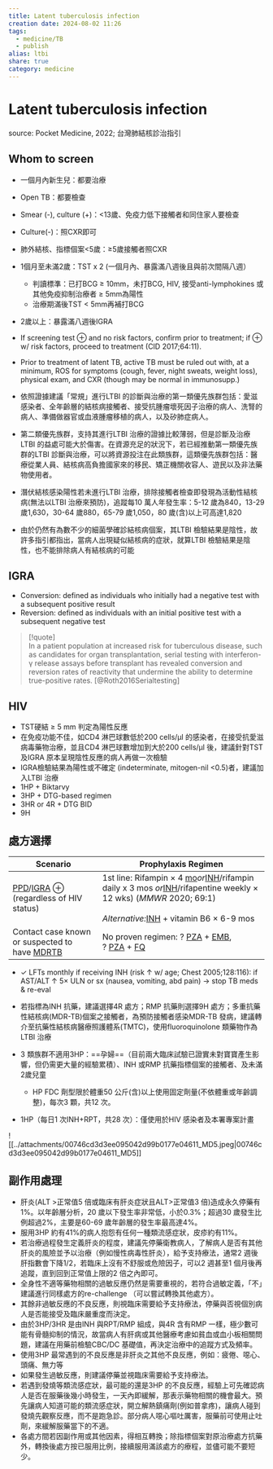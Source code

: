 ```yaml
---
title: Latent tuberculosis infection
creation date: 2024-08-02 11:26
tags:
  - medicine/TB
  - publish
alias: ltbi
share: true
category: medicine
---
```

# Latent tuberculosis infection  
source: Pocket Medicine, 2022; 台灣肺結核診治指引  
## Whom to screen  
- 一個月內新生兒：都要治療  
- Open TB：都要檢查  
- Smear (-), culture (+)：<13歲、免疫力低下接觸者和同住家人要檢查  
- Culture(-)：照CXR即可  
- 肺外結核、指標個案<5歲：≥5歲接觸者照CXR  
- 1個月至未滿2歲：TST x 2 (一個月內、暴露滿八週後且與前次間隔八週）  
    - 判讀標準：已打BCG ≥ 10mm，未打BCG, HIV, 接受anti-lymphokines 或其他免疫抑制治療者 ≥ 5mm為陽性  
    - 治療期滿後TST < 5mm再補打BCG  
- 2歲以上：暴露滿八週後IGRA  
  
- If screening test ⊕ and no risk factors, confirm prior to treatment; if ⊕ w/ risk factors, proceed to treatment (CID 2017;64:11).  
- Prior to treatment of latent TB, active TB must be ruled out with, at a minimum, ROS for symptoms (cough, fever, night sweats, weight loss), physical exam, and CXR (though may be normal in immunosupp.)  
  
- 依照證據建議「常規」進行LTBI 的診斷與治療的第一類優先族群包括：愛滋感染者、全年齡層的結核病接觸者、接受抗腫瘤壞死因子治療的病人、洗腎的病人、準備做器官或血液腫瘤移植的病人，以及矽肺症病人。  
- 第二類優先族群，支持其進行LTBI 治療的證據比較薄弱，但是診斷及治療LTBI 的益處可能大於傷害。在資源充足的狀況下，若已經推動第一類優先族群的LTBI 診斷與治療，可以將資源投注在此類族群，這類優先族群包括：醫療從業人員、結核病高負擔國家來的移民、矯正機關收容人、遊民以及非法藥物使用者。  
- 潛伏結核感染陽性若未進行LTBI 治療，排除接觸者檢查即發現為活動性結核病(無法以LTBI 治療來預防)，追蹤每10 萬人年發生率：5-12 歲為840，13-29 歲1,630，30-64 歲880，65-79 歲1,050，80 歲(含)以上可高達1,820  
- 由於仍然有為數不少的細菌學確診結核病個案，其LTBI 檢驗結果是陰性，故許多指引都指出，當病人出現疑似結核病的症狀，就算LTBI 檢驗結果是陰性，也不能排除病人有結核病的可能  
  
## IGRA  
  
- Conversion: defined as individuals who initially had a negative test with a subsequent positive result  
- Reversion: defined as individuals with an initial positive test with a subsequent negative test  
  
> [!quote]  
> In a patient population at increased risk for tuberculous disease, such as candidates for organ transplantation, serial testing with interferon-γ release assays before transplant has revealed conversion and reversion rates of reactivity that undermine the ability to determine true-positive rates. [@Roth2016Serialtesting]  
  
## HIV  
- TST硬結 ≥  5 mm 判定為陽性反應  
- 在免疫功能不佳，如CD4 淋巴球數低於200 cells/μl 的感染者，在接受抗愛滋病毒藥物治療，並且CD4 淋巴球數增加到大於200 cells/μl 後，建議針對TST 及IGRA 原本呈現陰性反應的病人再做一次檢驗  
- IGRA檢驗結果為陽性或不確定 (indeterminate, mitogen-nil <0.5)者，建議加入LTBI 治療  
- 1HP + Biktarvy  
- 3HP + DTG-based regimen  
- 3HR or 4R + DTG BID  
- 9H  
  
## 處方選擇  
  
| **Scenario**                                                                                                                                                                                                                                                                                                                                                                                                                                                                                                                                    | **Prophylaxis Regimen**                                                                                                                                                                                                                                                                                                                                                                                                                                                                                                                                                                                                                                                                                                                                                                                                                                                                                                                                                                                                                                                                                                                                              |  
| ----------------------------------------------------------------------------------------------------------------------------------------------------------------------------------------------------------------------------------------------------------------------------------------------------------------------------------------------------------------------------------------------------------------------------------------------------------------------------------------------------------------------------------------------- | -------------------------------------------------------------------------------------------------------------------------------------------------------------------------------------------------------------------------------------------------------------------------------------------------------------------------------------------------------------------------------------------------------------------------------------------------------------------------------------------------------------------------------------------------------------------------------------------------------------------------------------------------------------------------------------------------------------------------------------------------------------------------------------------------------------------------------------------------------------------------------------------------------------------------------------------------------------------------------------------------------------------------------------------------------------------------------------------------------------------------------------------------------------------- |  
| [PPD](https://ereader.oce.ovid.com/jwt/kjwtv/eyJhbGciOiJIUzI1NiJ9.eyJCT09LX0lEIjoiNTQ3MjIzIiwiZXhwIjoxNzIzNDc1NTM5LCJpYXQiOjE3MjM0NzE5Mzl9.qmpD8ncSYb5fNnaZ6IgMjEv-l05KThgmVE6qnXCm3ek/547223/fixed_epub_image/547223/OEBPS/chapter6.xhtml#AB531-R1)/[IGRA](https://ereader.oce.ovid.com/jwt/kjwtv/eyJhbGciOiJIUzI1NiJ9.eyJCT09LX0lEIjoiNTQ3MjIzIiwiZXhwIjoxNzIzNDc1NTM5LCJpYXQiOjE3MjM0NzE5Mzl9.qmpD8ncSYb5fNnaZ6IgMjEv-l05KThgmVE6qnXCm3ek/547223/fixed_epub_image/547223/OEBPS/chapter6.xhtml#AB336-R1) ⊕ (regardless of HIV status)         | 1st line: Rifampin × 4 [mo](https://ereader.oce.ovid.com/jwt/kjwtv/eyJhbGciOiJIUzI1NiJ9.eyJCT09LX0lEIjoiNTQ3MjIzIiwiZXhwIjoxNzIzNDc1NTM5LCJpYXQiOjE3MjM0NzE5Mzl9.qmpD8ncSYb5fNnaZ6IgMjEv-l05KThgmVE6qnXCm3ek/547223/fixed_epub_image/547223/OEBPS/chapter6.xhtml#AB420-R1)_or_[INH](https://ereader.oce.ovid.com/jwt/kjwtv/eyJhbGciOiJIUzI1NiJ9.eyJCT09LX0lEIjoiNTQ3MjIzIiwiZXhwIjoxNzIzNDc1NTM5LCJpYXQiOjE3MjM0NzE5Mzl9.qmpD8ncSYb5fNnaZ6IgMjEv-l05KThgmVE6qnXCm3ek/547223/fixed_epub_image/547223/OEBPS/chapter6.xhtml#AB343-R1)/rifampin daily x 3 mos _or_[INH](https://ereader.oce.ovid.com/jwt/kjwtv/eyJhbGciOiJIUzI1NiJ9.eyJCT09LX0lEIjoiNTQ3MjIzIiwiZXhwIjoxNzIzNDc1NTM5LCJpYXQiOjE3MjM0NzE5Mzl9.qmpD8ncSYb5fNnaZ6IgMjEv-l05KThgmVE6qnXCm3ek/547223/fixed_epub_image/547223/OEBPS/chapter6.xhtml#AB343-R1)/rifapentine weekly × 12 wks) (_MMWR_ 2020; 69:1)<br><br>_Alternative:_[INH](https://ereader.oce.ovid.com/jwt/kjwtv/eyJhbGciOiJIUzI1NiJ9.eyJCT09LX0lEIjoiNTQ3MjIzIiwiZXhwIjoxNzIzNDc1NTM5LCJpYXQiOjE3MjM0NzE5Mzl9.qmpD8ncSYb5fNnaZ6IgMjEv-l05KThgmVE6qnXCm3ek/547223/fixed_epub_image/547223/OEBPS/chapter6.xhtml#AB343-R1) + vitamin B6 × 6-9 mos |  
| Contact case known or suspected to have [MDR](https://ereader.oce.ovid.com/jwt/kjwtv/eyJhbGciOiJIUzI1NiJ9.eyJCT09LX0lEIjoiNTQ3MjIzIiwiZXhwIjoxNzIzNDc1NTM5LCJpYXQiOjE3MjM0NzE5Mzl9.qmpD8ncSYb5fNnaZ6IgMjEv-l05KThgmVE6qnXCm3ek/547223/fixed_epub_image/547223/OEBPS/chapter6.xhtml#AB408-R1)[TB](https://ereader.oce.ovid.com/jwt/kjwtv/eyJhbGciOiJIUzI1NiJ9.eyJCT09LX0lEIjoiNTQ3MjIzIiwiZXhwIjoxNzIzNDc1NTM5LCJpYXQiOjE3MjM0NzE5Mzl9.qmpD8ncSYb5fNnaZ6IgMjEv-l05KThgmVE6qnXCm3ek/547223/fixed_epub_image/547223/OEBPS/chapter6.xhtml#AB662-R1) | No proven regimen: ? [PZA](https://ereader.oce.ovid.com/jwt/kjwtv/eyJhbGciOiJIUzI1NiJ9.eyJCT09LX0lEIjoiNTQ3MjIzIiwiZXhwIjoxNzIzNDc1NTM5LCJpYXQiOjE3MjM0NzE5Mzl9.qmpD8ncSYb5fNnaZ6IgMjEv-l05KThgmVE6qnXCm3ek/547223/fixed_epub_image/547223/OEBPS/chapter6.xhtml#AB564-R1) + [EMB](https://ereader.oce.ovid.com/jwt/kjwtv/eyJhbGciOiJIUzI1NiJ9.eyJCT09LX0lEIjoiNTQ3MjIzIiwiZXhwIjoxNzIzNDc1NTM5LCJpYXQiOjE3MjM0NzE5Mzl9.qmpD8ncSYb5fNnaZ6IgMjEv-l05KThgmVE6qnXCm3ek/547223/fixed_epub_image/547223/OEBPS/chapter6.xhtml#AB222-R1), ? [PZA](https://ereader.oce.ovid.com/jwt/kjwtv/eyJhbGciOiJIUzI1NiJ9.eyJCT09LX0lEIjoiNTQ3MjIzIiwiZXhwIjoxNzIzNDc1NTM5LCJpYXQiOjE3MjM0NzE5Mzl9.qmpD8ncSYb5fNnaZ6IgMjEv-l05KThgmVE6qnXCm3ek/547223/fixed_epub_image/547223/OEBPS/chapter6.xhtml#AB564-R1) + [FQ](https://ereader.oce.ovid.com/jwt/kjwtv/eyJhbGciOiJIUzI1NiJ9.eyJCT09LX0lEIjoiNTQ3MjIzIiwiZXhwIjoxNzIzNDc1NTM5LCJpYXQiOjE3MjM0NzE5Mzl9.qmpD8ncSYb5fNnaZ6IgMjEv-l05KThgmVE6qnXCm3ek/547223/fixed_epub_image/547223/OEBPS/chapter6.xhtml#AB253-R1)                                                                                                                       |  
- ✓ LFTs monthly if receiving INH (risk ↑ w/ age; Chest 2005;128:116): if AST/ALT ↑ 5× ULN or sx (nausea, vomiting, abd pain) → stop TB meds & re-eval  
  
- 若指標為INH 抗藥，建議選擇4R 處方；RMP 抗藥則選擇9H 處方；多重抗藥性結核病(MDR-TB)個案之接觸者，為預防接觸者感染MDR-TB 發病，建議轉介至抗藥性結核病醫療照護體系(TMTC)，使用fluoroquinolone 類藥物作為LTBI 治療  
- 3 類族群不適用3HP：==孕婦==（目前兩大臨床試驗已證實未對寶寶產生影響，但仍需更大量的經驗累積）、INH 或RMP 抗藥指標個案的接觸者、及未滿2歲兒童  
	- HP FDC 劑型限於體重50 公斤(含)以上使用固定劑量(不依體重或年齡調整)，每次3 顆，共12 次。  
- 1HP（每日1 次INH+RPT，共28 次）：僅使用於HIV 感染者及本署專案計畫  
  
![[../attachments/00746cd3d3ee095042d99b0177e04611_MD5.jpeg|00746cd3d3ee095042d99b0177e04611_MD5]]  
  
## 副作用處理  
- 肝炎(ALT >正常值5 倍或臨床有肝炎症狀且ALT>正常值3 倍)造成永久停藥有1%。以年齡層分析，20 歲以下發生率非常低，小於0.3%；超過30 歲發生比例超過2%，主要是60-69 歲年齡層的發生率最高達4%。  
- 服用3HP 約有41%的病人抱怨有任何一種類流感症狀，皮疹約有11%。  
- 若治療過程發生定義肝炎的程度，建議先停藥衛教病人，了解病人是否有其他肝炎的風險並予以治療（例如慢性病毒性肝炎），給予支持療法，通常2 週後肝指數會下降1/2，若臨床上沒有不舒服或危險因子，可以2 週甚至1 個月後再追蹤，直到回到正常值上限的2 倍之內即可。  
- 全身性不適等藥物相關的過敏反應仍然是需要重視的，若符合過敏定義，「不」建議進行同樣處方的re-challenge （可以嘗試轉換其他處方）。  
- 其餘非過敏反應的不良反應，則視臨床需要給予支持療法，停藥與否視個別病人是否能接受及臨床嚴重度而決定。  
- 由於3HP/3HR 是由INH 與RPT/RMP 組成，與4R 含有RMP 一樣，極少數可能有骨髓抑制的情況，故當病人有肝病或其他醫療考慮如貧血或血小板相關問題，建議在用藥前檢驗CBC/DC 基礎值，再決定治療中的追蹤方式及頻率。  
- 使用3HP 最常遇到的不良反應是非肝炎之其他不良反應，例如：疲倦、噁心、頭痛、無力等  
- 如果發生過敏反應，則建議停藥並視臨床需要給予支持療法。  
- 若遇到發燒等類流感症狀，最可能的還是3HP 的不良反應，經驗上可先確認病人是否在服藥後幾小時發生，一天內即緩解，那表示藥物相關的機會最大。預先讓病人知道可能的類流感症狀，開立解熱鎮痛劑(例如普拿疼)，讓病人碰到發燒先觀察反應，而不是跑急診。部分病人噁心嘔吐厲害，服藥前可使用止吐劑，來緩解服藥當下的不適。  
- 各處方間若因副作用或其他因素，得相互轉換；除指標個案對原治療處方抗藥外，轉換後處方按已服用比例，接續服用滿該處方的療程，並儘可能不要短少。  
  
